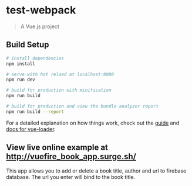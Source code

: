 # test-webpack

> A Vue.js project

## Build Setup

``` bash
# install dependencies
npm install

# serve with hot reload at localhost:8080
npm run dev

# build for production with minification
npm run build

# build for production and view the bundle analyzer report
npm run build --report
```

For a detailed explanation on how things work, check out the [guide](http://vuejs-templates.github.io/webpack/) and [docs for vue-loader](http://vuejs.github.io/vue-loader).

## View live online example at http://vuefire_book_app.surge.sh/

This app allows you to add or delete a book title, author and url to firebase database. 
The url you enter will bind to the book title.

